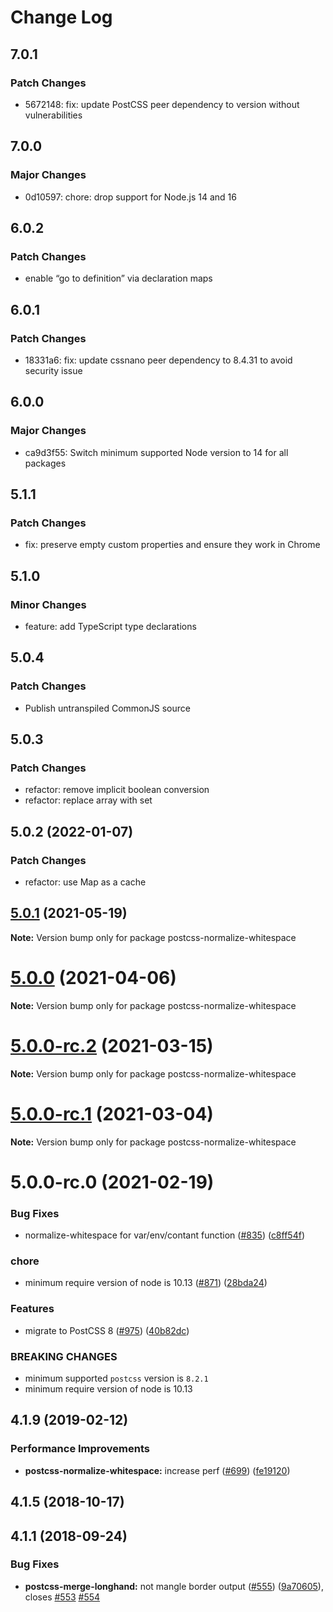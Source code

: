 # Change Log

## 7.0.1

### Patch Changes

- 5672148: fix: update PostCSS peer dependency to version without vulnerabilities

## 7.0.0

### Major Changes

- 0d10597: chore: drop support for Node.js 14 and 16

## 6.0.2

### Patch Changes

- enable “go to definition” via declaration maps

## 6.0.1

### Patch Changes

- 18331a6: fix: update cssnano peer dependency to 8.4.31 to avoid security issue

## 6.0.0

### Major Changes

- ca9d3f55: Switch minimum supported Node version to 14 for all packages

## 5.1.1

### Patch Changes

- fix: preserve empty custom properties and ensure they work in Chrome

## 5.1.0

### Minor Changes

- feature: add TypeScript type declarations

## 5.0.4

### Patch Changes

- Publish untranspiled CommonJS source

## 5.0.3

### Patch Changes

- refactor: remove implicit boolean conversion
- refactor: replace array with set

## 5.0.2 (2022-01-07)

### Patch Changes

- refactor: use Map as a cache

## [5.0.1](https://github.com/cssnano/cssnano/compare/postcss-normalize-whitespace@5.0.0...postcss-normalize-whitespace@5.0.1) (2021-05-19)

**Note:** Version bump only for package postcss-normalize-whitespace

# [5.0.0](https://github.com/cssnano/cssnano/compare/postcss-normalize-whitespace@5.0.0-rc.2...postcss-normalize-whitespace@5.0.0) (2021-04-06)

**Note:** Version bump only for package postcss-normalize-whitespace

# [5.0.0-rc.2](https://github.com/cssnano/cssnano/compare/postcss-normalize-whitespace@5.0.0-rc.1...postcss-normalize-whitespace@5.0.0-rc.2) (2021-03-15)

**Note:** Version bump only for package postcss-normalize-whitespace

# [5.0.0-rc.1](https://github.com/cssnano/cssnano/compare/postcss-normalize-whitespace@5.0.0-rc.0...postcss-normalize-whitespace@5.0.0-rc.1) (2021-03-04)

**Note:** Version bump only for package postcss-normalize-whitespace

# 5.0.0-rc.0 (2021-02-19)

### Bug Fixes

- normalize-whitespace for var/env/contant function ([#835](https://github.com/cssnano/cssnano/issues/835)) ([c8ff54f](https://github.com/cssnano/cssnano/commit/c8ff54f4f6a168ca2a6f74d6fdbef5f28dc89282))

### chore

- minimum require version of node is 10.13 ([#871](https://github.com/cssnano/cssnano/issues/871)) ([28bda24](https://github.com/cssnano/cssnano/commit/28bda243e32ce3ba89b3c358a5f78727b3732f11))

### Features

- migrate to PostCSS 8 ([#975](https://github.com/cssnano/cssnano/issues/975)) ([40b82dc](https://github.com/cssnano/cssnano/commit/40b82dca7f53ac02cd4fe62846dec79b898ccb49))

### BREAKING CHANGES

- minimum supported `postcss` version is `8.2.1`
- minimum require version of node is 10.13

## 4.1.9 (2019-02-12)

### Performance Improvements

- **postcss-normalize-whitespace:** increase perf ([#699](https://github.com/cssnano/cssnano/issues/699)) ([fe19120](https://github.com/cssnano/cssnano/commit/fe19120a4fc1e3c8cb014c40fc0e01cb95ffac5a))

## 4.1.5 (2018-10-17)

## 4.1.1 (2018-09-24)

### Bug Fixes

- **postcss-merge-longhand:** not mangle border output ([#555](https://github.com/cssnano/cssnano/issues/555)) ([9a70605](https://github.com/cssnano/cssnano/commit/9a706050b621e7795a9bf74eb7110b5c81804ffe)), closes [#553](https://github.com/cssnano/cssnano/issues/553) [#554](https://github.com/cssnano/cssnano/issues/554)
